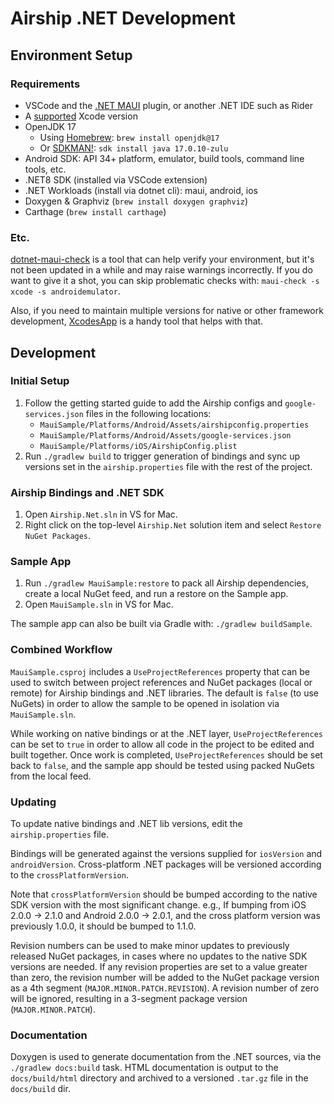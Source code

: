 # Airship .NET Development

## Environment Setup

### Requirements

* VSCode and the [.NET MAUI](https://marketplace.visualstudio.com/items?itemName=ms-dotnettools.dotnet-maui) plugin, or another .NET IDE such as Rider
* A [supported](https://github.com/dotnet/maui/wiki/Release-Versions) Xcode version
* OpenJDK 17
  * Using [Homebrew](https://brew.sh/): `brew install openjdk@17`
  * Or [SDKMAN!](https://sdkman.io/): `sdk install java 17.0.10-zulu`
* Android SDK: API 34+ platform, emulator, build tools, command line tools, etc.
* .NET8 SDK (installed via VSCode extension)
* .NET Workloads (install via dotnet cli): maui, android, ios
* Doxygen & Graphviz (`brew install doxygen graphviz`)
* Carthage (`brew install carthage`)

### Etc.

[dotnet-maui-check](https://github.com/Redth/dotnet-maui-check) is a tool that can help verify your environment, but it's not been updated in a while and may raise warnings incorrectly. If you do want to give it a shot, you can skip problematic checks with: `maui-check -s xcode -s androidemulator`.

Also, if you need to maintain multiple versions for native or other framework development, [XcodesApp](https://github.com/RobotsAndPencils/XcodesApp) is a handy tool that helps with that.

## Development

### Initial Setup

1. Follow the getting started guide to add the Airship configs and `google-services.json` files in the following locations:
    * `MauiSample/Platforms/Android/Assets/airshipconfig.properties`
    * `MauiSample/Platforms/Android/Assets/google-services.json`
    * `MauiSample/Platforms/iOS/AirshipConfig.plist`
1. Run `./gradlew build` to trigger generation of bindings and sync up versions set in the `airship.properties` file with the rest of the project.

### Airship Bindings and .NET SDK

1. Open `Airship.Net.sln` in VS for Mac.
1. Right click on the top-level `Airship.Net` solution item and select `Restore NuGet Packages`.

### Sample App

1. Run `./gradlew MauiSample:restore` to pack all Airship dependencies, create a local NuGet feed, and run a restore on the Sample app.
2. Open `MauiSample.sln` in VS for Mac.

The sample app can also be built via Gradle with: `./gradlew buildSample`.

### Combined Workflow

`MauiSample.csproj` includes a `UseProjectReferences` property that can be used to switch between project references and NuGet packages (local or remote) for Airship bindings and .NET libraries. The default is `false` (to use NuGets) in order to allow the sample to be opened in isolation via `MauiSample.sln`.

While working on native bindings or at the .NET layer, `UseProjectReferences` can be set to `true` in order to allow all code in the project to be edited and built together. Once work is completed, `UseProjectReferences` should be set back to `false`, and the sample app should be tested using packed NuGets from the local feed.

### Updating

To update native bindings and .NET lib versions, edit the `airship.properties` file.

Bindings will be generated against the versions supplied for `iosVersion` and `androidVersion`. Cross-platform .NET packages will be versioned according to the `crossPlatformVersion`.

Note that `crossPlatformVersion` should be bumped according to the native SDK version with the most significant change. e.g., If bumping from iOS 2.0.0 -> 2.1.0 and Android 2.0.0 -> 2.0.1, and the cross platform version was previously 1.0.0, it should be bumped to 1.1.0.

Revision numbers can be used to make minor updates to previously released NuGet packages, in cases where no updates to the native SDK versions are needed. If any revision properties are set to a value greater than zero, the revision number will be added to the NuGet package version as a 4th segment (`MAJOR.MINOR.PATCH.REVISION`). A revision number of zero will be ignored, resulting in a 3-segment package version (`MAJOR.MINOR.PATCH`).

### Documentation

Doxygen is used to generate documentation from the .NET sources, via the `./gradlew docs:build` task. HTML documentation is output to the `docs/build/html` directory and archived to a versioned `.tar.gz` file in the `docs/build` dir.
